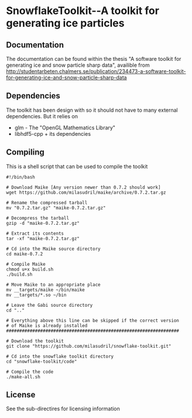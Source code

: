 SnowflakeToolkit--A toolkit for generating ice particles
========================================================

Documentation
-------------
The documentation can be found within the thesis "A software toolkit for generating ice and snow particle sharp data", availible from http://studentarbeten.chalmers.se/publication/234473-a-software-toolkit-for-generating-ice-and-snow-particle-sharp-data


Dependencies
------------
The toolkit has been design with so it should not have to many external dependencies. But it relies on

 * glm - The "OpenGL Mathematics Library"
 * libhdf5-cpp + its dependencies

Compiling
---------
This is a shell script that can be used to compile the toolkit

    #!/bin/bash

    # Download Maike [Any version newer than 0.7.2 should work]
    wget https://github.com/milasudril/maike/archive/0.7.2.tar.gz

    # Rename the compressed tarball
    mv "0.7.2.tar.gz" "maike-0.7.2.tar.gz"

    # Decompress the tarball
    gzip -d "maike-0.7.2.tar.gz"

    # Extract its contents
    tar -xf "maike-0.7.2.tar.gz"

    # Cd into the Maike source directory
    cd maike-0.7.2

    # Compile Maike
    chmod u+x build.sh
    ./build.sh

    # Move Maike to an appropriate place
    mv __targets/maike ~/bin/maike
	mv __targets/*.so ~/bin

    # Leave the Gabi source directory
    cd ".."

    # Everything above this line can be skipped if the correct version
    # of Maike is already installed
    ##################################################################

    # Download the toolkit
    git clone "https://github.com/milasudril/snowflake-toolkit.git"

    # Cd into the snowflake toolkit directory
    cd "snowflake-toolkit/code"

    # Compile the code
    ./make-all.sh


License
-------
See the sub-directires for licensing information
